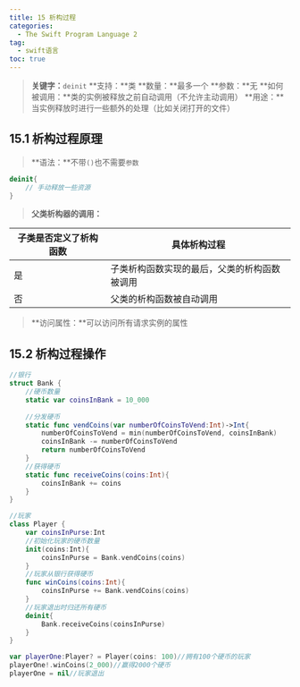 ```yaml
---
title: 15 析构过程
categories:
  - The Swift Program Language 2
tag:
  - swift语言
toc: true
---
```


>**关键字：**`deinit`
>**支持：**类
>**数量：**最多一个
>**参数：**无
>**如何被调用：**类的实例被释放之前自动调用（不允许主动调用）
>**用途：**当实例释放时进行一些额外的处理（比如关闭打开的文件）

## 15.1		析构过程原理
>**语法：**不带`()`也不需要`参数`

```swift
deinit{
	// 手动释放一些资源
}
```
>**父类析构器的调用：**

|子类是否定义了析构函数|具体析构过程|
|-|-|
|是|子类析构函数实现的最后，父类的析构函数被调用|
|否|父类的析构函数被自动调用|
>**访问属性：**可以访问所有请求实例的属性

## 15.2		析构过程操作

```swift
//银行
struct Bank {
    //硬币数量
    static var coinsInBank = 10_000
    
    //分发硬币
    static func vendCoins(var numberOfCoinsToVend:Int)->Int{
        numberOfCoinsToVend = min(numberOfCoinsToVend, coinsInBank)
        coinsInBank -= numberOfCoinsToVend
        return numberOfCoinsToVend
    }
    //获得硬币
    static func receiveCoins(coins:Int){
        coinsInBank += coins
    }
}

//玩家
class Player {
    var coinsInPurse:Int
    //初始化玩家的硬币数量
    init(coins:Int){
        coinsInPurse = Bank.vendCoins(coins)
    }
    //玩家从银行获得硬币
    func winCoins(coins:Int){
        coinsInPurse += Bank.vendCoins(coins)
    }
    //玩家退出时归还所有硬币
    deinit{
        Bank.receiveCoins(coinsInPurse)
    }
}

var playerOne:Player? = Player(coins: 100)//拥有100个硬币的玩家
playerOne!.winCoins(2_000)//赢得2000个硬币
playerOne = nil//玩家退出
```
